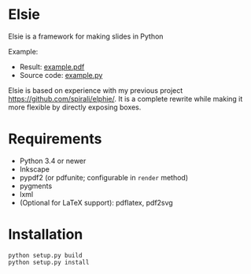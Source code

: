 # Elsie

Elsie is a framework for making slides in Python

Example:
  * Result: [example.pdf](example/example.pdf)
  * Source code: [example.py](example/example.py)

Elsie is based on experience with my previous project
https://github.com/spirali/elphie/. It is a complete rewrite while making it
more flexible by directly exposing boxes.

# Requirements

* Python 3.4 or newer
* Inkscape
* pypdf2 (or pdfunite; configurable in `render` method)
* pygments
* lxml
* (Optional for LaTeX support): pdflatex, pdf2svg

# Installation

    python setup.py build
    python setup.py install
